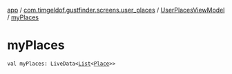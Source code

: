 [app](../../index.md) / [com.timgeldof.gustfinder.screens.user_places](../index.md) / [UserPlacesViewModel](index.md) / [myPlaces](./my-places.md)

# myPlaces

`val myPlaces: LiveData<`[`List`](https://kotlinlang.org/api/latest/jvm/stdlib/kotlin.collections/-list/index.html)`<`[`Place`](../../com.timgeldof.gustfinder.database/-place/index.md)`>>`